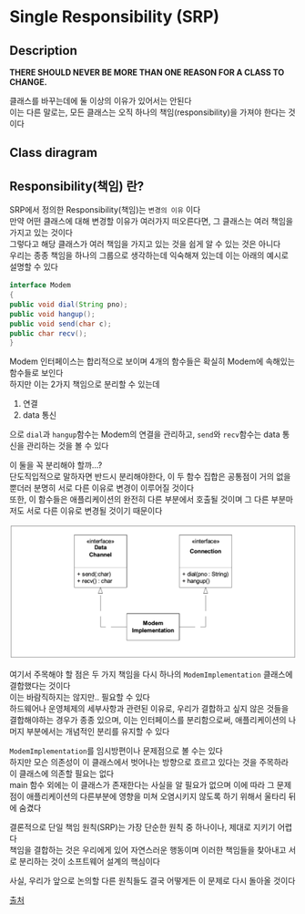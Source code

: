 # Single Responsibility (SRP)

## Description

**THERE SHOULD NEVER BE MORE THAN ONE REASON FOR A CLASS TO CHANGE.**

클래스를 바꾸는데에 둘 이상의 이유가 있어서는 안된다   
이는 다른 말로는, 모든 클래스는 오직 하나의 책임(responsibility)을 가져야 한다는 것이다   

## Class diragram




## Responsibility(책임) 란?

SRP에서 정의한 Responsibility(책임)는 `변경의 이유` 이다   
만약 어떤 클래스에 대해 변경할 이유가 여러가지 떠오른다면, 그 클래스는 여러 책임을 가지고 있는 것이다   
그렇다고 해당 클래스가 여러 책임을 가지고 있는 것을 쉽게 알 수 있는 것은 아니다   
우리는 종종 책임을 하나의 그룹으로 생각하는데 익숙해져 있는데 이는 아래의 예시로 설명할 수 있다
```java
interface Modem
{
public void dial(String pno);
public void hangup();
public void send(char c);
public char recv();
}
```
Modem 인터페이스는 합리적으로 보이며 4개의 함수들은 확실히 Modem에 속해있는 함수들로 보인다   
하지만 이는 2가지 책임으로 분리할 수 있는데   
1. 연결   
2. data 통신   
   
으로 `dial`과 `hangup`함수는 Modem의 연결을 관리하고, `send`와 `recv`함수는 data 통신을 관리하는 것을 볼 수 있다  

이 둘을 꼭 분리해야 할까...?   
단도직입적으로 말하자면 반드시 분리해야한다, 이 두 함수 집합은 공통점이 거의 없을 뿐더러 분명히 서로 다른 이유로 변경이 이루어질 것이다   
또한, 이 함수들은 애플리케이션의 완전히 다른 부분에서 호출될 것이며 그 다른 부분마저도 서로 다른 이유로 변경될 것이기 때문이다   

![분리된_module](../../images/separated_module.png)

여기서 주목해야 할 점은 두 가지 책임을 다시 하나의 `ModemImplementation` 클래스에 결합했다는 것이다   
이는 바람직하지는 않지만.. 필요할 수 있다   
하드웨어나 운영체제의 세부사항과 관련된 이유로, 우리가 결합하고 싶지 않은 것들을 결합해야하는 경우가 종종 있으며, 이는 인터페이스를 분리함으로써, 애플리케이션의 나머지 부분에서는 개념적인 분리를 유지할 수 있다   

`ModemImplementation`를 임시방편이나 문제점으로 볼 수는 있다   
하지만 모슨 의존성이 이 클래스에서 벗어나는 방향으로 흐르고 있다는 것을 주목하라   
이 클래스에 의존할 필요는 없다   
main 함수 외에는 이 클래스가 존재한다는 사실을 알 필요가 없으며 이에 따라 그 문제점이 애플리케이션의 다른부분에 영향을 미쳐 오염시키지 않도록 하기 위해서 울타리 뒤에 숨겼다   

결론적으로 단일 책임 원칙(SRP)는 가장 단순한 원칙 중 하나이나, 제대로 지키기 어렵다   
책임을 결합하는 것은 우리에게 있어 자연스러운 행동이며 이러한 책임들을 찾아내고 서로 분리하는 것이 소프트웨어 설계의 핵심이다   

사실, 우리가 앞으로 논의할 다른 원칙들도 결국 어떻게든 이 문제로 다시 돌아올 것이다   
 

[출처](https://web.archive.org/web/20150202200348/http://www.objectmentor.com/resources/articles/srp.pdf)
